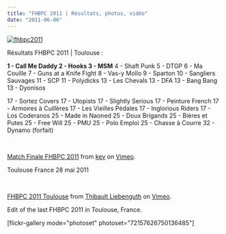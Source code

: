 ```yaml
---
title: "FHBPC 2011 | Résultats, photos, vidéo"
date: "2011-06-06"
---
```


[![](http://www.guidoline.com/wp-content/uploads/2011/06/fhbpc2011.jpg "fhbpc2011")](http://www.guidoline.com/wp-content/uploads/2011/06/fhbpc2011.jpg)

Résultats FHBPC 2011 | Toulouse :

**1 - Call Me Daddy 2 - Hooks 3 - MSM** 4 - Shaft Punk 5 - DTGP 6 - Ma Couille 7 - Guns at a Knife Fight 8 - Vas-y Mollo 9 - Sparton 10 - Sangliers Sauvages 11 - SCP 11 - Polydicks 13 - Les Chevals 13 - DFA 13 - Bang Bang 13 - Dyonisos

17 - Sortez Covers 17 - Utopists 17 - Slightly Serious 17 - Peinture French 17 - Armoires à Cuillères 17 - Les Vieilles Pédales 17 - Inglorious Riders 17 - Los Coderanos 25 - Made in Naoned 25 - Doux Brigands 25 - Bières et Putes 25 - Free Will 25 - PMU 25 - Polo Emploi 25 - Chasse à Courre 32 - Dynamo (forfait)

 

[Match Finale FHBPC 2011](http://vimeo.com/24695241) from [kev](http://vimeo.com/kwalsh) on [Vimeo](http://vimeo.com).

Toulouse France 28 mai 2011

 

[FHBPC 2011 Toulouse](http://vimeo.com/24710308) from [Thibault Liebenguth](http://vimeo.com/user566112) on [Vimeo](http://vimeo.com).

Edit of the last FHBPC 2011 in Toulouse, France.

\[flickr-gallery mode="photoset" photoset="72157626750136485"\]
